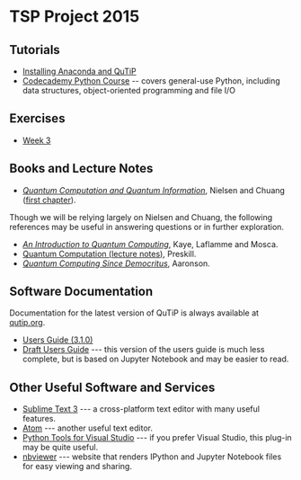 # TSP Project 2015 #

## Tutorials ##

- [Installing Anaconda and QuTiP](http://nbviewer.ipython.org/github/cgranade/tsp-project-2015/blob/master/tutorials/qutip-installation.ipynb)
- [Codecademy Python Course](https://www.codecademy.com/tracks/python) -- covers general-use Python, including data structures, object-oriented programming and file I/O

## Exercises ##

- [Week 3](http://nbviewer.ipython.org/github/cgranade/tsp-project-2015/blob/master/exercises/week-3-exercises.ipynb)

## Books and Lecture Notes ##

- [*Quantum Computation and Quantum Information*](http://www.amazon.com/Quantum-Computation-Information-Anniversary-Edition/dp/1107002176), Nielsen and Chuang ([first chapter](http://www.michaelnielsen.org/qcqi/QINFO-book-nielsen-and-chuang-toc-and-chapter1-nov00.pdf)).

Though we will be relying largely on Nielsen and Chuang, the following references may be useful in answering questions or in further exploration.

- [*An Introduction to Quantum Computing*](http://www.amazon.com/Introduction-Quantum-Computing-Phillip-Kaye/dp/019857049X), Kaye, Laflamme and Mosca.
- [Quantum Computation (lecture notes)](http://www.theory.caltech.edu/~preskill/ph219/ph219_2013-14), Preskill.
- [*Quantum Computing Since Democritus*](http://www.scottaaronson.com/democritus/), Aaronson.

## Software Documentation ##

Documentation for the latest version of QuTiP is always available at [qutip.org](http://qutip.org/).

- [Users Guide (3.1.0)](http://qutip.org/docs/3.1.0/index.html)
- [Draft Users Guide](http://nbviewer.ipython.org/github/qutip/qutip-notebooks/tree/master/docs/guide/) --- this version of the users guide is much less complete, but is based on Jupyter Notebook and may be easier to read.

## Other Useful Software and Services ##

- [Sublime Text 3](http://www.sublimetext.com/3) --- a cross-platform text editor with many useful features.
- [Atom](https://atom.io/) --- another useful text editor.
- [Python Tools for Visual Studio](http://microsoft.github.io/PTVS/) --- if you prefer Visual Studio, this plug-in may be quite useful.
- [nbviewer](http://nbviewer.ipython.org/) --- website that renders IPython and Jupyter Notebook files for easy viewing and sharing.


